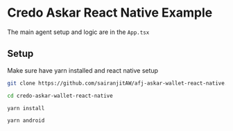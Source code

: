 
# Credo Askar React Native Example

The main agent setup and logic are in the `App.tsx`


## Setup

Make sure have yarn installed and react native setup

```bash
git clone https://github.com/sairanjitAW/afj-askar-wallet-react-native.git

cd credo-askar-wallet-react-native

yarn install

yarn android
```
